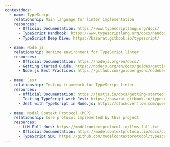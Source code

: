 ```yaml
---
contextdocs:
  - name: TypeScript
    relationship: Main language for linter implementation
    resources:
      - Official Documentation: https://www.typescriptlang.org/docs/
      - TypeScript Handbook: https://www.typescriptlang.org/docs/handbook/intro.html
      - TypeScript Deep Dive: https://basarat.gitbook.io/typescript/

  - name: Node.js
    relationship: Runtime environment for TypeScript linter
    resources:
      - Official Documentation: https://nodejs.org/en/docs/
      - Getting Started Guide: https://nodejs.org/en/docs/guides/getting-started-guide/
      - Node.js Best Practices: https://github.com/goldbergyoni/nodebestpractices

  - name: Jest
    relationship: Testing framework for TypeScript linter
    resources:
      - Official Documentation: https://jestjs.io/docs/getting-started
      - Testing TypeScript with Jest: https://basarat.gitbook.io/typescript/intro-1/jest
      - Jest with TypeScript in Node.js: https://stackoverflow.com/questions/54822273/how-to-use-jest-with-typescript-in-node-js

  - name: Model Context Protocol (MCP)
    relationship: Core protocol implemented by this project
    resources:
      - LLM Full docs: https://modelcontextprotocol.io/llms-full.txt
      - Official Documentation: https://modelcontextprotocol.io/docs/concepts/architecture
      - TypeScript SDK: https://github.com/modelcontextprotocol/typescript-sdk
---
```

